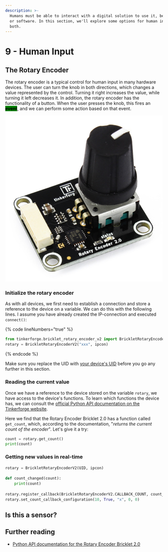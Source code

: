 ```yaml
---
description: >-
  Humans must be able to interact with a digital solution to use it, be it hard-
  or software. In this section, we'll explore some options for human input for
  both.
---
```


# 9 - Human Input

## The Rotary Encoder

The rotary encoder is a typical control for human input in many hardware devices. The user can turn the knob in both directions, which changes a value represented by the control. Turning it right increases the value, while turning it left decreases it. In addition, the rotary encoder has the functionality of a button. When the user presses the knob, this fires an <mark style="background-color:green;">**event**</mark>, and we can perform some action based on that event.

<img src="../.gitbook/assets/image (1) (2).png" alt="" data-size="original">

### Initialize the rotary encoder

As with all devices, we first need to establish a connection and store a reference to the device on a variable. We can do this with the following lines. I assume you have already created the IP-connection and executed `connect()`:

{% code lineNumbers="true" %}
```python
from tinkerforge.bricklet_rotary_encoder_v2 import BrickletRotaryEncoderV2
rotary = BrickletRotaryEncoderV2("xxx", ipcon)
```
{% endcode %}

Make sure you replace the UID with [your device's UID](the-led.md#how-to-get-a-devices-uid) before you go any further in this section.&#x20;

### Reading the current value

Once we have a reference to the device stored on the variable `rotary`, we have access to the device's functions. To learn which functions the device has, we can consult the [official Python API documentation on the Tinkerforge website](https://www.tinkerforge.com/en/doc/Software/Bricklets/RotaryEncoderV2\_Bricklet\_Python.html).

Here we find that the Rotary Encoder Bricklet 2.0 has a function called `get_count`, which, according to the documentation, "_returns the current count of the encoder_". Let's give it a try:

```python
count = rotary.get_count()
print(count)
```

### Getting new values in real-time

```python
rotary = BrickletRotaryEncoderV2(UID, ipcon)

def count_changed(count):
    print(count)

rotary.register_callback(BrickletRotaryEncoderV2.CALLBACK_COUNT, count_changed)
rotary.set_count_callback_configuration(10, True, "x", 0, 0)
```

## Is this a sensor?

## Further reading

* [Python API documentation for the Rotary Encoder Bricklet 2.0](https://www.tinkerforge.com/de/doc/Software/Bricklets/RotaryEncoderV2\_Bricklet\_Python.html#api)
